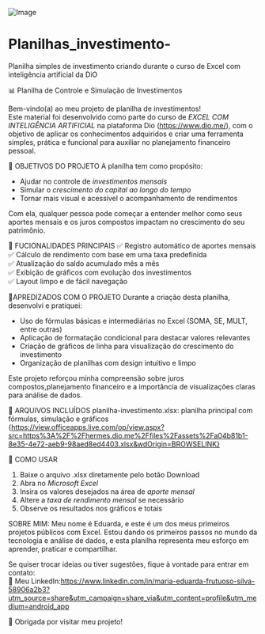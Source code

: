 ![Image](https://github.com/user-attachments/assets/4df63509-1ef2-4ff8-8b16-1aedea196498)


# Planilhas_investimento-
Planilha simples de investimento criando durante o curso de Excel com inteligência artificial da DiO

📊 Planilha de Controle e Simulação de Investimentos


Bem-vindo(a) ao meu projeto de planilha de investimentos!  
Este material foi desenvolvido como parte do curso de *EXCEL COM INTELIGÊNCIA ARTIFICIAL* na plataforma Dio (https://www.dio.me/), com o objetivo de aplicar os conhecimentos adquiridos e criar uma ferramenta simples, prática e funcional para auxiliar no planejamento financeiro pessoal.



 🎯 OBJETIVOS DO PROJETO 
A planilha tem como propósito:
- Ajudar no controle de *investimentos mensais*
- Simular o *crescimento do capital ao longo do tempo*
- Tornar mais visual e acessível o acompanhamento de rendimentos
  

Com ela, qualquer pessoa pode começar a entender melhor como seus aportes mensais e os juros compostos impactam no crescimento do seu patrimônio.


💼 FUCIONALIDADES PRINCIPAIS 
✅ Registro automático de aportes mensais  
✅ Cálculo de rendimento com base em uma taxa predefinida  
✅ Atualização do saldo acumulado mês a mês  
✅ Exibição de gráficos com evolução dos investimentos  
✅ Layout limpo e de fácil navegação



 🧠APREDIZADOS COM O PROJETO 
Durante a criação desta planilha, desenvolvi e pratiquei:
- Uso de fórmulas básicas e intermediárias no Excel (SOMA, SE, MULT, entre outras)
- Aplicação de formatação condicional para destacar valores relevantes
- Criação de gráficos de linha para visualização do crescimento do investimento
- Organização de planilhas com design intuitivo e limpo

Este projeto reforçou minha compreensão sobre juros compostos,planejamento financeiro e a importância de visualizações claras para análise de dados.


 📁 ARQUIVOS INCLUÍDOS  planilha-investimento.xlsx: planilha principal com fórmulas, simulação e gráficos {https://view.officeapps.live.com/op/view.aspx?src=https%3A%2F%2Fhermes.dio.me%2Ffiles%2Fassets%2Fa04b81b1-8e35-4e72-aeb9-98aed8ed4403.xlsx&wdOrigin=BROWSELINK}

 
🚀 COMO USAR
1. Baixe o arquivo .xlsx diretamente pelo botão Download
2. Abra no *Microsoft Excel* 
3. Insira os valores desejados na área de *aporte mensal*
4. Altere a *taxa de rendimento mensal* se necessário
5. Observe os resultados nos gráficos e totais


SOBRE MIM:
Meu nome é Eduarda, e este é um dos meus primeiros projetos públicos com Excel. Estou dando os primeiros passos no mundo da tecnologia e análise de dados, e esta planilha representa meu esforço em aprender, praticar e compartilhar.


Se quiser trocar ideias ou tiver sugestões, fique à vontade para entrar em contato:    
📱 Meu LinkedIn:https://www.linkedin.com/in/maria-eduarda-frutuoso-silva-58906a2b3?utm_source=share&utm_campaign=share_via&utm_content=profile&utm_medium=android_app

🧡 Obrigada por visitar meu projeto!
